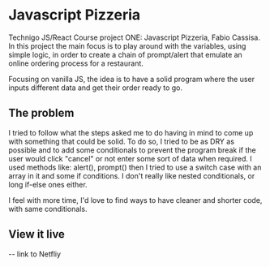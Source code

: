 # Javascript Pizzeria

Technigo JS/React Course project ONE: Javascript Pizzeria, Fabio Cassisa. 
In this project the main focus is to play around with the variables, using simple logic, in order to create a chain of prompt/alert that emulate an online ordering process for a restaurant.

Focusing on vanilla JS, the idea is to have a solid program where the user inputs different data and get their order ready to go.

## The problem

I tried to follow what the steps asked me to do having in mind to come up with something that could be solid. To do so, I tried to be as DRY as possible and to add some conditionals to prevent the program break if the user would click "cancel" or not enter some sort of data when required. 
I used methods like: alert(), prompt() then I tried to use a switch case with an array in it and some if conditions. I don't really like nested conditionals, or long if-else ones either. 

I feel with more time, I'd love to find ways to have cleaner and shorter code, with same conditionals.

## View it live

-- link to Netfliy
